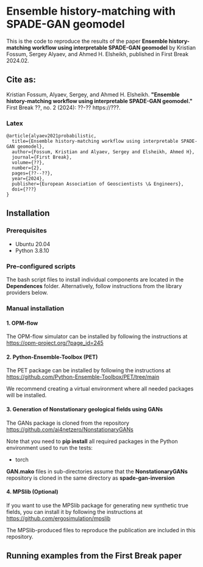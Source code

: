# Ensemble history-matching with SPADE-GAN geomodel

This is the code to reproduce the results of the paper **Ensemble history-matching workflow using interpretable SPADE-GAN geomodel** by Kristian Fossum, Sergey Alyaev, and Ahmed H. Elsheikh, published in First Break 2024.02.

## Cite as:

Kristian Fossum, Alyaev, Sergey, and Ahmed H. Elsheikh. **"Ensemble history-matching workflow using interpretable SPADE-GAN geomodel."** First Break ??, no. 2 (2024): ??-?? https://???.

### Latex

```
@article{alyaev2021probabilistic,
  title={Ensemble history-matching workflow using interpretable SPADE-GAN geomodel},
  author={Fossum, Kristian and Alyaev, Sergey and Elsheikh, Ahmed H},
  journal={First Break},
  volume={??},
  number={2},
  pages={??--??},
  year={2024},
  publisher={European Association of Geoscientists \& Engineers},
  doi={???}
}
```

## Installation

### Prerequisites
- Ubuntu 20.04
- Python 3.8.10

### Pre-configured scripts
The bash script files to install individual components are located in the **Dependences** folder. Alternatively, follow instructions from the library providers below.

### Manual installation
#### 1. OPM-flow
The OPM-flow simulator can be installed by following the instructions at https://opm-project.org/?page_id=245

#### 2. Python-Ensemble-Toolbox (PET)
The PET package can be installed by following the instructions at https://github.com/Python-Ensemble-Toolbox/PET/tree/main

We recommend creating a virtual environment where all needed packages will be installed.  

#### 3. Generation of Nonstationary geological fields using GANs
The GANs package is cloned from the repository https://github.com/ai4netzero/NonstationaryGANs

Note that you need to **pip install** all required packages in the Python environment used to run the tests:
* torch

**GAN.mako** files in sub-directories assume that the **NonstationaryGANs** repository is cloned in the same directory as **spade-gan-inversion**

#### 4. MPSlib (Optional)
If you want to use the MPSlib package for generating new synthetic true fields, you can install it by following the 
instructions at https://github.com/ergosimulation/mpslib

The MPSlib-produced files to reproduce the publication are included in this repository. 

## Running examples from the First Break paper

